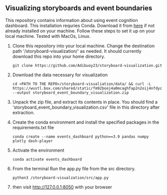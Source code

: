 ## Visualizing storyboards and event boundaries
This repository contains information about using event cognition dashboard. This installation requries Conda. Download it from [here](https://docs.anaconda.com/free/miniconda/) if not already installed on your machine. Follow these steps to set it up on your local machine. Tested with MacOs, Linux.

1. Clone this repository into your local machine. Change the destination path '/storyboard-visualization/' as needed. It should currently download this repo into your home directory.
   ```
   git clone https://github.com/Adibuoy23/storyboard-visualization.git
   ```
2. Download the data necessary for visualization
   ```
   cd <PATH TO THE REPO>/storyboard-visualiation/data/ && curl -L https://wustl.box.com/shared/static/fm92booj4a0mcaghfap2n2oij4nfdycn.zip --output storyboard_event_boundary_visualization.zip
   ```
3. Unpack the zip file, and extract its contents in place. You should find a 'storyboard_event_boundary_visualization.csv' file in this directory after extraction.

4. Create the conda environment and install the specified packages in the requirements.txt file
   ```
   conda create --name events_dashboard python==3.9 pandas numpy plotly dash-player
   ```
5. Activate the environment
   ```
   conda activate events_dashboard
   ```   

7. From the terminal Run the app.py file from the src directory.
   ```
   python3 /storyboard-visualzation/src/app.py
   ```

8. then visit http://127.0.0.1:8050 with your browser
